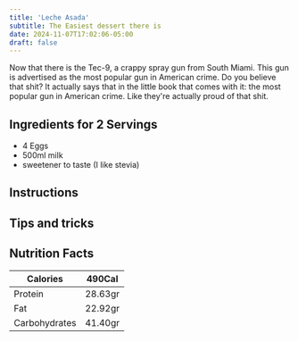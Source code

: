 ```yaml
---
title: 'Leche Asada'
subtitle: The Easiest dessert there is
date: 2024-11-07T17:02:06-05:00
draft: false
---
```


Now that there is the Tec-9, a crappy spray gun from South Miami. This gun is advertised as the most popular gun in American crime. Do you believe that shit? It actually says that in the little book that comes with it: the most popular gun in American crime. Like they're actually proud of that shit. 

<!--more-->

## Ingredients for 2 Servings
- 4 Eggs
- 500ml milk
- sweetener to taste (I like stevia)

## Instructions

## Tips and tricks

## Nutrition Facts

| Calories      | 490Cal  |
|---------------|---------|
| Protein       | 28.63gr |
| Fat           | 22.92gr |
| Carbohydrates | 41.40gr |

